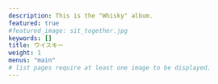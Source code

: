 ```yaml
---
description: This is the "Whisky" album.
featured: true
#featured_image: sit_together.jpg
keywords: []
title: ウイスキー
weight: 1
menus: "main"
# list pages require at least one image to be displayed.
---
```

